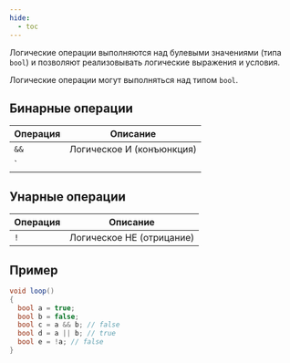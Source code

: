 ```yaml
---
hide:
  - toc
---
```

Логические операции выполняются над булевыми значениями (типа `bool`) и позволяют реализовывать логические выражения и условия.

Логические операции могут выполняться над типом `bool`.

## Бинарные операции
| Операция | Описание                    |
|----------|-----------------------------|
| `&&`     | Логическое И (конъюнкция)   |
| `||`     | Логическое ИЛИ (дизъюнкция) |

## Унарные операции
| Операция | Описание                  |
|----------|---------------------------|
| `!`      | Логическое НЕ (отрицание) |

## Пример

```cs
void loop() 
{ 
  bool a = true; 
  bool b = false;
  bool c = a && b; // false 
  bool d = a || b; // true 
  bool e = !a; // false 
}
```